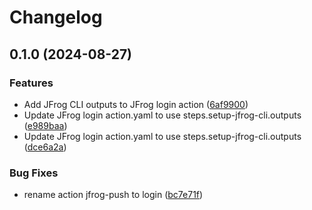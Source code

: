 # Changelog

## 0.1.0 (2024-08-27)


### Features

* Add JFrog CLI outputs to JFrog login action ([6af9900](https://github.com/LedgerHQ/actions-security/commit/6af9900713ee2997cf796588cb4f4b3d83a14298))
* Update JFrog login action.yaml to use steps.setup-jfrog-cli.outputs ([e989baa](https://github.com/LedgerHQ/actions-security/commit/e989baacbedc3ee0fe8f10d3e533b53c222cca82))
* Update JFrog login action.yaml to use steps.setup-jfrog-cli.outputs ([dce6a2a](https://github.com/LedgerHQ/actions-security/commit/dce6a2a082a51f12706500121d86ad2be144d18d))


### Bug Fixes

* rename action jfrog-push to login ([bc7e71f](https://github.com/LedgerHQ/actions-security/commit/bc7e71ffb44f77b71f74d964fa6498f381550856))
